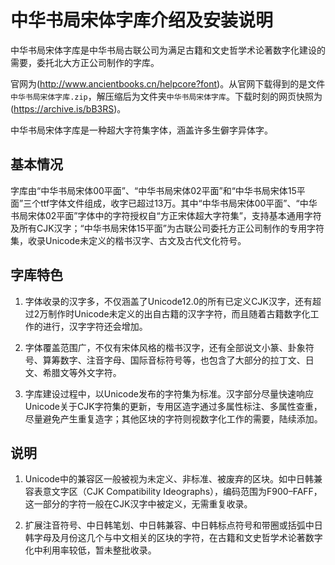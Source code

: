 # 中华书局宋体字库介绍及安装说明

中华书局宋体字库是中华书局古联公司为满足古籍和文史哲学术论著数字化建设的需要，委托北大方正公司制作的字库。

官网为(<http://www.ancientbooks.cn/helpcore?font>)。从官网下载得到的是文件```中华书局宋体字库.zip```，解压缩后为文件夹```中华书局宋体字库```。下载时刻的网页快照为(<https://archive.is/bB3RS>)。

中华书局宋体字库是一种超大字符集字体，涵盖许多生僻字异体字。

## 基本情况

字库由“中华书局宋体00平面”、“中华书局宋体02平面”和“中华书局宋体15平面”三个ttf字体文件组成，收字已超过13万。其中“中华书局宋体00平面”、“中华书局宋体02平面”字体中的字符授权自“方正宋体超大字符集”，支持基本通用字符及所有CJK汉字；“中华书局宋体15平面”为古联公司委托方正公司制作的专用字符集，收录Unicode未定义的楷书汉字、古文及古代文化符号。

## 字库特色

1. 字体收录的汉字多，不仅涵盖了Unicode12.0的所有已定义CJK汉字，还有超过2万制作时Unicode未定义的出自古籍的汉字字符，而且随着古籍数字化工作的进行，汉字字符还会增加。

2. 字体覆盖范围广，不仅有宋体风格的楷书汉字，还有全部说文小篆、卦象符号、算筹数字、注音字母、国际音标符号等，也包含了大部分的拉丁文、日文、希腊文等外文字符。

3. 字库建设过程中，以Unicode发布的字符集为标准。汉字部分尽量快速响应Unicode关于CJK字符集的更新，专用区造字通过多属性标注、多属性查重，尽量避免产生重复造字；其他区块的字符则视数字化工作的需要，陆续添加。

## 说明

1. Unicode中的兼容区一般被视为未定义、非标准、被废弃的区块。如中日韩兼容表意文字区（CJK Compatibility Ideographs），编码范围为F900–FAFF，这一部分的字符一般在CJK汉字中被定义，无需重复收录。

2. 扩展注音符号、中日韩笔划、中日韩兼容、中日韩标点符号和带圈或括弧中日韩字母及月份这几个与中文相关的区块的字符，在古籍和文史哲学术论著数字化中利用率较低，暂未整批收录。
